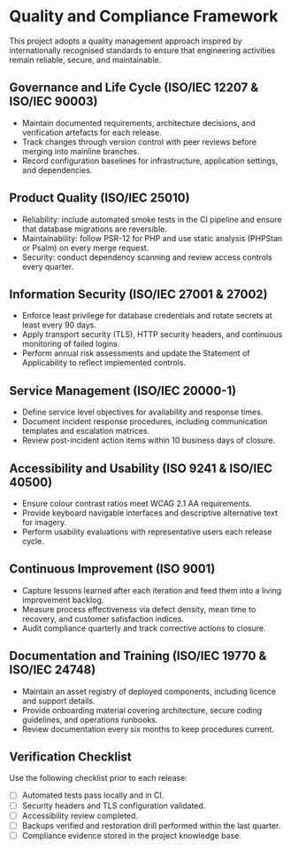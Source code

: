 # Quality and Compliance Framework

This project adopts a quality management approach inspired by internationally
recognised standards to ensure that engineering activities remain reliable,
secure, and maintainable.

## Governance and Life Cycle (ISO/IEC 12207 & ISO/IEC 90003)

- Maintain documented requirements, architecture decisions, and verification
  artefacts for each release.
- Track changes through version control with peer reviews before merging into
  mainline branches.
- Record configuration baselines for infrastructure, application settings, and
  dependencies.

## Product Quality (ISO/IEC 25010)

- Reliability: include automated smoke tests in the CI pipeline and ensure that
  database migrations are reversible.
- Maintainability: follow PSR-12 for PHP and use static analysis (PHPStan or
  Psalm) on every merge request.
- Security: conduct dependency scanning and review access controls every
  quarter.

## Information Security (ISO/IEC 27001 & 27002)

- Enforce least privilege for database credentials and rotate secrets at least
  every 90 days.
- Apply transport security (TLS), HTTP security headers, and continuous
  monitoring of failed logins.
- Perform annual risk assessments and update the Statement of Applicability to
  reflect implemented controls.

## Service Management (ISO/IEC 20000-1)

- Define service level objectives for availability and response times.
- Document incident response procedures, including communication templates and
  escalation matrices.
- Review post-incident action items within 10 business days of closure.

## Accessibility and Usability (ISO 9241 & ISO/IEC 40500)

- Ensure colour contrast ratios meet WCAG 2.1 AA requirements.
- Provide keyboard navigable interfaces and descriptive alternative text for
  imagery.
- Perform usability evaluations with representative users each release cycle.

## Continuous Improvement (ISO 9001)

- Capture lessons learned after each iteration and feed them into a living
  improvement backlog.
- Measure process effectiveness via defect density, mean time to recovery, and
  customer satisfaction indices.
- Audit compliance quarterly and track corrective actions to closure.

## Documentation and Training (ISO/IEC 19770 & ISO/IEC 24748)

- Maintain an asset registry of deployed components, including licence and
  support details.
- Provide onboarding material covering architecture, secure coding guidelines,
  and operations runbooks.
- Review documentation every six months to keep procedures current.

## Verification Checklist

Use the following checklist prior to each release:

- [ ] Automated tests pass locally and in CI.
- [ ] Security headers and TLS configuration validated.
- [ ] Accessibility review completed.
- [ ] Backups verified and restoration drill performed within the last quarter.
- [ ] Compliance evidence stored in the project knowledge base.
